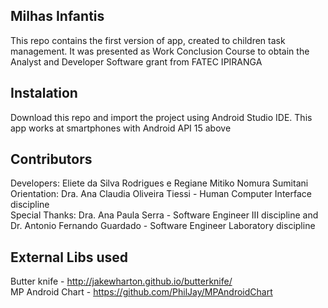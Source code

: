 ## Milhas Infantis
This repo contains the first version of app, created to children task management. It was presented as Work Conclusion Course to obtain the Analyst and Developer Software grant from FATEC IPIRANGA

## Instalation 
Download this repo and import the project using Android Studio IDE. This app works at smartphones with Android API 15 above

## Contributors
Developers: Eliete da Silva Rodrigues e Regiane Mitiko Nomura Sumitani  <br />
Orientation: Dra. Ana Claudia Oliveira Tiessi - Human Computer Interface discipline <br /> Special Thanks: Dra. Ana Paula Serra - Software Engineer III discipline
and Dr. Antonio Fernando Guardado - Software Engineer Laboratory discipline

## External Libs used
Butter knife  - http://jakewharton.github.io/butterknife/ <br /> MP Android Chart - https://github.com/PhilJay/MPAndroidChart